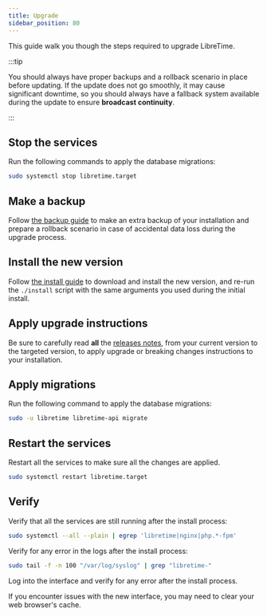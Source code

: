 ```yaml
---
title: Upgrade
sidebar_position: 80
---
```


This guide walk you though the steps required to upgrade LibreTime.

:::tip

You should always have proper backups and a rollback scenario in place before updating. If the update does not go smoothly, it may cause significant downtime, so you should always have a fallback system available during the update to ensure **broadcast continuity**.

:::

## Stop the services

Run the following commands to apply the database migrations:

```bash
sudo systemctl stop libretime.target
```

## Make a backup

Follow [the backup guide](../backup.md) to make an extra backup of your installation and prepare a rollback scenario in case of accidental data loss during the upgrade process.

## Install the new version

Follow [the install guide](./install.md#download) to download and install the new version, and re-run the `./install` script with the same arguments you used during the initial install.

## Apply upgrade instructions

Be sure to carefully read **all** the [releases notes](../../releases/README.md), from your current version to the targeted version, to apply upgrade or breaking changes instructions to your installation.

## Apply migrations

Run the following command to apply the database migrations:

```bash
sudo -u libretime libretime-api migrate
```

## Restart the services

Restart all the services to make sure all the changes are applied.

```bash
sudo systemctl restart libretime.target
```

## Verify

Verify that all the services are still running after the install process:

```bash
sudo systemctl --all --plain | egrep 'libretime|nginx|php.*-fpm'
```

Verify for any error in the logs after the install process:

```bash
sudo tail -f -n 100 "/var/log/syslog" | grep "libretime-"
```

Log into the interface and verify for any error after the install process.

If you encounter issues with the new interface, you may need to clear your web browser's cache.
